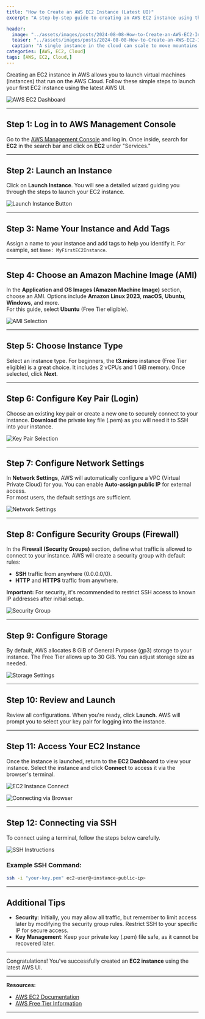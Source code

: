 ```yaml
---
title: "How to Create an AWS EC2 Instance (Latest UI)"
excerpt: "A step-by-step guide to creating an AWS EC2 instance using the latest AWS user interface"

header:
  image: "../assets/images/posts/2024-08-08-How-to-Create-an-AWS-EC2-Instance/cover.jpg"
  teaser: "../assets/images/posts/2024-08-08-How-to-Create-an-AWS-EC2-Instance/cover.jpg"
  caption: "A single instance in the cloud can scale to move mountains. — Abdul Rahman"
categories: [AWS, EC2, Cloud]
tags: [AWS, EC2, Cloud,]
---
```


Creating an EC2 instance in AWS allows you to launch virtual machines (instances) that run on the AWS Cloud. Follow these simple steps to launch your first EC2 instance using the latest AWS UI.

![AWS EC2 Dashboard](../assets/images/posts/2024-08-08-How-to-Create-an-AWS-EC2-Instance/1.jpg)

---

## Step 1: Log in to AWS Management Console

Go to the [AWS Management Console](https://aws.amazon.com/console/) and log in. Once inside, search for **EC2** in the search bar and click on **EC2** under "Services."

---

## Step 2: Launch an Instance

Click on **Launch Instance**. You will see a detailed wizard guiding you through the steps to launch your EC2 instance.

![Launch Instance Button](../assets/images/posts/2024-08-08-How-to-Create-an-AWS-EC2-Instance/2.jpg)

---

## Step 3: Name Your Instance and Add Tags

Assign a name to your instance and add tags to help you identify it. For example, set `Name: MyFirstEC2Instance`.

---

## Step 4: Choose an Amazon Machine Image (AMI)

In the **Application and OS Images (Amazon Machine Image)** section, choose an AMI. Options include **Amazon Linux 2023**, **macOS**, **Ubuntu**, **Windows**, and more.  
For this guide, select **Ubuntu** (Free Tier eligible).

![AMI Selection](../assets/images/posts/2024-08-08-How-to-Create-an-AWS-EC2-Instance/3.jpg)

---

## Step 5: Choose Instance Type

Select an instance type. For beginners, the **t3.micro** instance (Free Tier eligible) is a great choice. It includes 2 vCPUs and 1 GiB memory. Once selected, click **Next**.

---

## Step 6: Configure Key Pair (Login)

Choose an existing key pair or create a new one to securely connect to your instance. **Download** the private key file (.pem) as you will need it to SSH into your instance.

![Key Pair Selection](../assets/images/posts/2024-08-08-How-to-Create-an-AWS-EC2-Instance/4.jpg)

---

## Step 7: Configure Network Settings

In **Network Settings**, AWS will automatically configure a VPC (Virtual Private Cloud) for you. You can enable **Auto-assign public IP** for external access.  
For most users, the default settings are sufficient.

![Network Settings](../assets/images/posts/2024-08-08-How-to-Create-an-AWS-EC2-Instance/5.jpg)

---

## Step 8: Configure Security Groups (Firewall)

In the **Firewall (Security Groups)** section, define what traffic is allowed to connect to your instance. AWS will create a security group with default rules:

- **SSH** traffic from anywhere (0.0.0.0/0).
- **HTTP** and **HTTPS** traffic from anywhere.

**Important:** For security, it's recommended to restrict SSH access to known IP addresses after initial setup.

![Security Group](../assets/images/posts/2024-08-08-How-to-Create-an-AWS-EC2-Instance/6.jpg)

---

## Step 9: Configure Storage

By default, AWS allocates 8 GiB of General Purpose (gp3) storage to your instance. The Free Tier allows up to 30 GiB. You can adjust storage size as needed.

![Storage Settings](../assets/images/posts/2024-08-08-How-to-Create-an-AWS-EC2-Instance/7.jpg)

---

## Step 10: Review and Launch

Review all configurations. When you're ready, click **Launch**. AWS will prompt you to select your key pair for logging into the instance.

---

## Step 11: Access Your EC2 Instance

Once the instance is launched, return to the **EC2 Dashboard** to view your instance. Select the instance and click **Connect** to access it via the browser's terminal.

![EC2 Instance Connect](../assets/images/posts/2024-08-08-How-to-Create-an-AWS-EC2-Instance/8.jpg)

![Connecting via Browser](../assets/images/posts/2024-08-08-How-to-Create-an-AWS-EC2-Instance/9.jpg)

---

## Step 12: Connecting via SSH

To connect using a terminal, follow the steps below carefully.

![SSH Instructions](../assets/images/posts/2024-08-08-How-to-Create-an-AWS-EC2-Instance/10.jpg)

### Example SSH Command:

```bash
ssh -i "your-key.pem" ec2-user@<instance-public-ip>
```

---

## Additional Tips

- **Security**: Initially, you may allow all traffic, but remember to limit access later by modifying the security group rules. Restrict SSH to your specific IP for secure access.
- **Key Management**: Keep your private key (.pem) file safe, as it cannot be recovered later.

---

Congratulations! You've successfully created an **EC2 instance** using the latest AWS UI.

---

**Resources:**

- [AWS EC2 Documentation](https://docs.aws.amazon.com/ec2/)  
- [AWS Free Tier Information](https://aws.amazon.com/free/)

---

 
